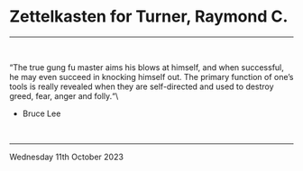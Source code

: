 # Zettelkasten for Turner, Raymond C.

---

</br>

“The true gung fu master aims his blows at himself, and when successful, he may even succeed in knocking himself out. The primary function of one’s tools is really revealed when they are self-directed and used to destroy greed, fear, anger and folly.“\ 
- Bruce Lee

</br>

---

Wednesday 11th October 2023
